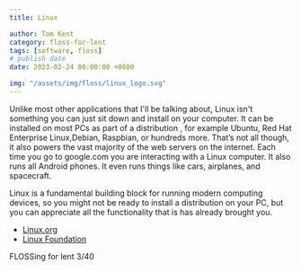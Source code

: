 ```yaml
---
title: Linux

author: Tom Kent
category: floss-for-lent
tags: [software, floss]
# publish date
date: 2023-02-24 00:00:00 +0600

img: "/assets/img/floss/linux_logo.svg"
---
```


Unlike most other applications that I'll be talking about, Linux isn't something you can just sit down and install on
your computer. It can be installed on most PCs as part of a distribution , for example Ubuntu, Red Hat Enterprise Linux,Debian, Raspbian, or hundreds more. That’s not all though, it also powers the vast majority of the web servers on the 
internet. Each time you go to google.com you are interacting with a Linux computer. It also runs all Android phones. It 
even runs things like cars, airplanes, and spacecraft. 

Linux is a fundamental building block for running modern computing devices, so you might not be ready to install a 
distribution on your PC, but you can appreciate all the functionality that is has already brought you.

*   [Linux.org](https://www.linux.org/)
*   [Linux Foundation](https://www.linuxfoundation.org/)

FLOSSing for lent 3/40